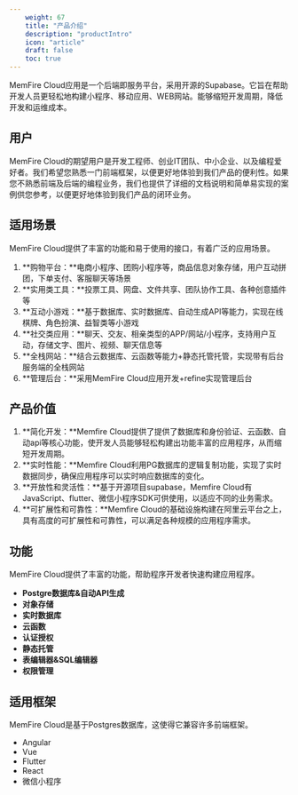 ```yaml
---
    weight: 67
    title: "产品介绍"
    description: "productIntro"
    icon: "article"
    draft: false
    toc: true
---
```



MemFire Cloud应用是一个后端即服务平台，采用开源的Supabase。它旨在帮助开发人员更轻松地构建小程序、移动应用、WEB网站。能够缩短开发周期，降低开发和运维成本。



## 用户

MemFire Cloud的期望用户是开发工程师、创业IT团队、中小企业、以及编程爱好者。我们希望您熟悉一门前端框架，以便更好地体验到我们产品的便利性。如果您不熟悉前端及后端的编程业务，我们也提供了详细的文档说明和简单易实现的案例供您参考，以便更好地体验到我们产品的闭环业务。



## 适用场景

MemFire Cloud提供了丰富的功能和易于使用的接口，有着广泛的应用场景。

1. **购物平台：**电商小程序、团购小程序等，商品信息对象存储，用户互动拼团，下单支付、客服聊天等场景
2. **实用类工具：**投票工具、网盘、文件共享、团队协作工具、各种创意插件等
3. **互动小游戏：**基于数据库、实时数据库、自动生成API等能力，实现在线棋牌、角色扮演、益智类等小游戏
4. **社交类应用：**聊天、交友、相亲类型的APP/网站/小程序，支持用户互动，存储文字、图片、视频、聊天信息等
5. **全栈网站：**结合云数据库、云函数等能力+静态托管托管，实现带有后台服务端的全栈网站
6. **管理后台：**采用MemFire Cloud应用开发+refine实现管理后台



## 产品价值

1. **简化开发：**Memfire Cloud提供了提供了数据库和身份验证、云函数、自动api等核心功能，使开发人员能够轻松构建出功能丰富的应用程序，从而缩短开发周期。
2. **实时性能：**Memfire Cloud利用PG数据库的逻辑复制功能，实现了实时数据同步，确保应用程序可以实时响应数据库的变化。
3. **开放性和灵活性：**基于开源项目supabase，Memfire Cloud有JavaScript、flutter、微信小程序SDK可供使用，以适应不同的业务需求。
4. **可扩展性和可靠性：**Memfire Cloud的基础设施构建在阿里云平台之上，具有高度的可扩展性和可靠性，可以满足各种规模的应用程序需求。



## 功能

MemFire Cloud提供了丰富的功能，帮助程序开发者快速构建应用程序。

* **Postgre数据库&自动API生成**
* **对象存储**
* **实时数据库**
* **云函数**
* **认证授权**
* **静态托管**
* **表编辑器&SQL编辑器**
* **权限管理**



## 适用框架

MemFire Cloud是基于Postgres数据库，这使得它兼容许多前端框架。

* Angular
* Vue
* Flutter
* React
* 微信小程序








